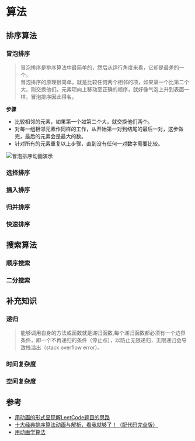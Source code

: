 # 算法
## 排序算法
### 冒泡排序
> 冒泡排序是排序算法中最简单的，然后从运行角度来看，它却是最差的一个。    
冒泡排序的原理很简单，就是比较任何两个相邻的项，如果第一个比第二个大，则交换他们。元素项向上移动至正确的顺序，就好像气泡上升到表面一样，冒泡排序因此得名。

**步骤**
- 比较相邻的元素，如果第一个如第二个大，就交换他们两个。
- 对每一组相邻元素作同样的工作，从开始第一对到结尾的最后一对，这步做完，最后的元素会是最大的数。
- 针对所有的元素重复以上步骤，直到没有任何一对数字需要比较。

![冒泡排序动画演示](https://mmbiz.qpic.cn/mmbiz_gif/D67peceibeISwc3aGibUlvZ0XqVnbWtBRiaC1S2jpXRzXcZVn0aP6BYnkO2FJicNstxicHmf9wMIic5FV0I75ptv5jYA/640?wx_fmt=gif&tp=webp&wxfrom=5&wx_lazy=1)

### 选择排序

### 插入排序

### 归并排序

### 快速排序

## 搜索算法

### 顺序搜索

### 二分搜索

## 补充知识
### 递归
> 能够调用自身的方法或函数就是递归函数,每个递归函数都必须有一个边界条件，即一个不再递归的条件（停止点），以防止无限递归，无限递归会导致栈溢出（stack overflow error）。

### 时间复杂度

### 空间复杂度

## 参考
- [用动画的形式呈现解LeetCode题目的思路](https://github.com/AnsonZnl/LeetCodeAnimation)
- [十大经典排序算法动画与解析，看我就够了！（配代码完全版）](https://mp.weixin.qq.com/s/vn3KiV-ez79FmbZ36SX9lg)
- [用动画学算法](https://visualgo.net/zh/sorting)